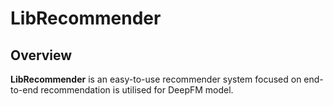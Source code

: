 # LibRecommender

## Overview

**LibRecommender** is an easy-to-use recommender system focused on end-to-end recommendation is utilised for DeepFM model.
